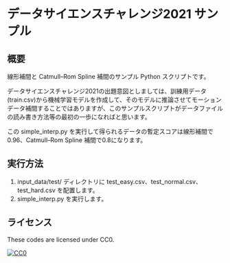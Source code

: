 # データサイエンスチャレンジ2021 サンプル

## 概要
線形補間と Catmull–Rom Spline 補間のサンプル Python スクリプトです。

データサイエンスチャレンジ2021の出題意図としましては、訓練用データ(train.csv)から機械学習モデルを作成して、そのモデルに推論させてモーションデータ補間することではありますが、このサンプルスクリプトがデータファイルの読み書き方法等の最初の一歩になればと思います。

この simple_interp.py を実行して得られるデータの暫定スコアは線形補間で0.96、Catmull–Rom Spline 補間で0.8になります。

## 実行方法
1. input_data/test/ ディレクトリに test_easy.csv、test_normal.csv、test_hard.csv を配置します。
1. simple_interp.py を実行します。

## ライセンス
These codes are licensed under CC0.

[![CC0](http://i.creativecommons.org/p/zero/1.0/88x31.png "CC0")](http://creativecommons.org/publicdomain/zero/1.0/deed.ja)
